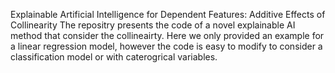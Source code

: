 Explainable Artificial Intelligence for Dependent Features: Additive Effects of Collinearity
The repositry presents the code of a novel explainable AI method that consider the collineairty.
Here we only provided an example for a linear regression model, however the code is easy to modify to consider a classification model or with caterogrical variables.
